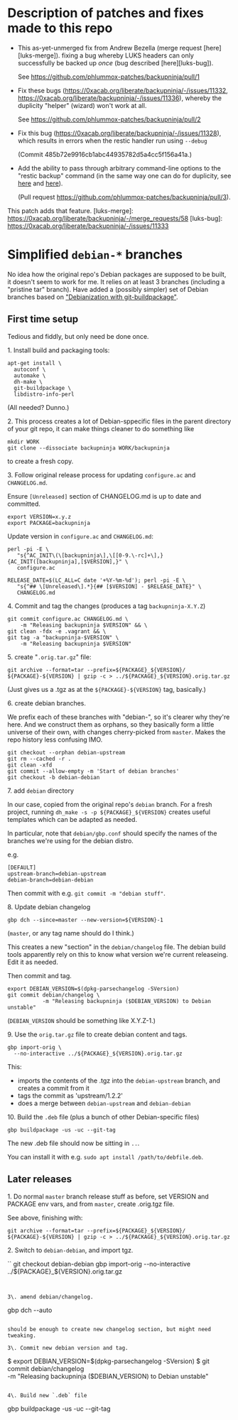 
# Description of patches and fixes made to this repo

- This as-yet-unmerged fix from Andrew Bezella (merge request [here][luks-merge]).
  fixing a bug whereby LUKS headers can only successfully be backed up *once*
  (bug described [here][luks-bug]).

  See <https://github.com/phlummox-patches/backupninja/pull/1>


- Fix these bugs (<https://0xacab.org/liberate/backupninja/-/issues/11332>,
  <https://0xacab.org/liberate/backupninja/-/issues/11336>), whereby the duplicity
  "helper" (wizard) won't work at all.

  See <https://github.com/phlummox-patches/backupninja/pull/2>

- Fix this bug (<https://0xacab.org/liberate/backupninja/-/issues/11328>),
  which results in errors when the restic handler run using `--debug`

  (Commit 485b72e9916cb1abc44935782d5a4cc5f156a41a.)

- Add the ability to pass through arbitrary command-line options to the "restic backup"
  command (in the same way one can do for duplicity, see [here][dup-example-l9] and [here][dup-conf-l8]).

  (Pull request <https://github.com/phlummox-patches/backupninja/pull/3>).

[dup-example-l9]: https://github.com/phlummox-patches/backupninja/blob/backupninja-1.2.1/examples/example.dup#L9
[dup-conf-l8]: https://github.com/phlummox-patches/backupninja/blob/backupninja-1.2.1/handlers/dup.in#L8

This patch adds that feature.
[luks-merge]: https://0xacab.org/liberate/backupninja/-/merge_requests/58
[luks-bug]: https://0xacab.org/liberate/backupninja/-/issues/11333

# Simplified `debian-*` branches

No idea how the original repo's Debian packages are supposed to be built, it
doesn't seem to work for me. It relies on at least 3 branches (including
a "pristine tar" branch).
Have added a (possibly simpler) set of Debian branches based on
["Debianization with git-buildpackage"](http://www.lpenz.org/articles/debgit/index.html).

## First time setup

Tedious and fiddly, but only need be done once.

1\. Install build and packaging tools:

```
apt-get install \
  autoconf \
  automake \
  dh-make \
  git-buildpackage \
  libdistro-info-perl
```

(All needed? Dunno.)

2\. This process creates a lot of Debian-sppecific files in the parent directory of your
git repo, it can make things cleaner to do something like

```
mkdir WORK
git clone --dissociate backupninja WORK/backupninja
```

to create a fresh copy.

3\. Follow original release process for updating `configure.ac` and `CHANGELOG.md`.

Ensure `[Unreleased]` section of CHANGELOG.md is up to date and committed.

```
export VERSION=x.y.z
export PACKAGE=backupninja
```

Update version in `configure.ac` and `CHANGELOG.md`:

```
perl -pi -E \
   "s{^AC_INIT\(\[backupninja\],\[[0-9.\-rc]+\],}{AC_INIT([backupninja],[$VERSION],}" \
   configure.ac

RELEASE_DATE=$(LC_ALL=C date '+%Y-%m-%d'); perl -pi -E \
   "s{^## \[Unreleased\].*}{## [$VERSION] - $RELEASE_DATE}" \
   CHANGELOG.md
```

4\.  Commit and tag the changes (produces a tag `backupninja-X.Y.Z`)

```
git commit configure.ac CHANGELOG.md \
    -m "Releasing backupninja $VERSION" && \
git clean -fdx -e .vagrant && \
git tag -a "backupninja-$VERSION" \
    -m "Releasing backupninja $VERSION"
```

5\. create "`.orig.tar.gz`" file:

```
git archive --format=tar --prefix=${PACKAGE}_${VERSION}/ ${PACKAGE}-${VERSION} | gzip -c > ../${PACKAGE}_${VERSION}.orig.tar.gz
```

(Just gives us a .tgz as at the `${PACKAGE}-${VERSION}` tag, basically.)

6\. create debian branches.

We prefix each of these branches with "debian-", so it's clearer
why they're here. And we construct them as orphans, so they basically
form a little universe of their own, with changes cherry-picked
from `master`. Makes the repo history less confusing IMO.

```
git checkout --orphan debian-upstream
git rm --cached -r .
git clean -xfd
git commit --allow-empty -m 'Start of debian branches'
git checkout -b debian-debian
```

7\. add `debian` directory

In our case, copied from the original repo's `debian` branch.
For a fresh project, running `dh_make -s -p ${PACKAGE}_${VERSION}`
creates useful templates which can be adapted as needed.

In particular, note that `debian/gbp.conf` should specify the
names of the branches we're using for the debian distro.

e.g.

```
[DEFAULT]
upstream-branch=debian-upstream
debian-branch=debian-debian
```

Then commit with e.g. `git commit -m "debian stuff"`.

8\. Update debian changelog

```
gbp dch --since=master --new-version=${VERSION}-1
```

(`master`, or any tag name should do I think.)

This creates a new "section" in the `debian/changelog`
file. The debian build tools apparently rely on this to
know what version we're current releaseing. Edit it as needed.

Then commit and tag.

```
export DEBIAN_VERSION=$(dpkg-parsechangelog -SVersion)
git commit debian/changelog \
           -m "Releasing backupninja ($DEBIAN_VERSION) to Debian unstable"
```

(`DEBIAN_VERSION` should be something like X.Y.Z-1.)

9\. Use the `orig.tar.gz` file to create debian content and tags.

```
gbp import-orig \
  --no-interactive ../${PACKAGE}_${VERSION}.orig.tar.gz
```

This:

- imports the contents of the .tgz into the `debian-upstream` branch, and
  creates a commit from it
- tags the commit as 'upstream/1.2.2'
- does a merge between `debian-upstream` and `debian-debian`

10\. Build the `.deb` file (plus a bunch of other Debian-specific files)

```
gbp buildpackage -us -uc --git-tag
```

The new .deb file should now be sitting in `..`.

You can install it with e.g. `sudo apt install /path/to/debfile.deb`.

## Later releases

1\. Do normal `master` branch release stuff as before, set VERSION and PACKAGE
env vars, and from `master`, create .orig.tgz file.

See above, finishing with:

```
git archive --format=tar --prefix=${PACKAGE}_${VERSION}/ ${PACKAGE}-${VERSION} | gzip -c > ../${PACKAGE}_${VERSION}.orig.tar.gz
```

2\. Switch to `debian-debian`, and import tgz.

``
git checkout debian-debian
gbp import-orig --no-interactive ../${PACKAGE}_${VERSION}.orig.tar.gz
```


3\. amend debian/changelog.

```
gbp dch --auto
```

should be enough to create new changelog section, but might need tweaking.

3\. Commit new debian version and tag.

```
$ export DEBIAN_VERSION=$(dpkg-parsechangelog -SVersion)
$ git commit debian/changelog \
           -m "Releasing backupninja ($DEBIAN_VERSION) to Debian unstable"
```

4\. Build new `.deb` file

```
gbp buildpackage -us -uc --git-tag
```

